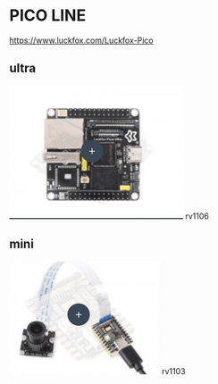# PICO LINE

https://www.luckfox.com/Luckfox-Pico

## ultra
![alt text](image-1.png)
rv1106

## mini
![alt text](image-2.png)
rv1103